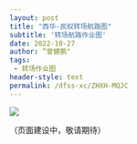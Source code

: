 ```yaml
---
layout: post
title: "西华-民权转场航路图"
subtitle: '转场航路作业图'
date: 2022-10-27
author: “曾健鹏"
tags:
 - 转场作业图
header-style: text
permalink: /dfss-xc/ZHXH-MQJC
---
```




<div>
<img src="https://img.shields.io/badge/更新于-2022年10月27日-blue" style="align-self:left;" />  
</div>

（页面建设中，敬请期待）



